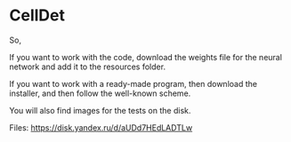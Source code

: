 # CellDet

So,

If you want to work with the code, download the weights file for the neural network and add it to the resources folder.

If you want to work with a ready-made program, then download the installer, and then follow the well-known scheme.

You will also find images for the tests on the disk.

Files: https://disk.yandex.ru/d/aUDd7HEdLADTLw
